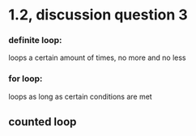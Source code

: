 # 1.2, discussion question 3

### definite loop:

loops a certain amount of times, no more and no less

### for loop:

loops as long as certain conditions are met

## counted loop


